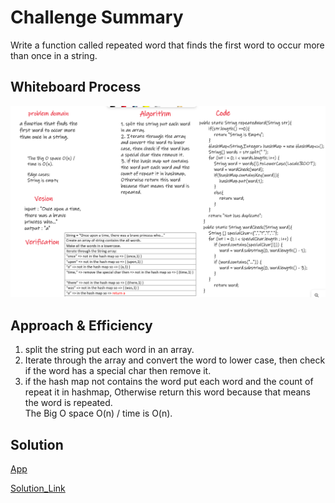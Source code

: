# Challenge Summary
<!-- Description of the challenge -->
Write a function called repeated word that finds the first word to occur more than once in a string.  

## Whiteboard Process
<!-- Embedded whiteboard image -->
![WB](./Images/WB.PNG)  
  
## Approach & Efficiency
<!-- What approach did you take? Why? What is the Big O space/time for this approach? -->
1. split the string put each word in an array.  
2. Iterate through the array and convert the word to lower case, then check if the word has a special char then remove it.  
3. if the hash map not contains the word put each word and the count of repeat it in hashmap, Otherwise return this word because that means the word is repeated.    
The Big O space O(n) / time is O(n).  
  
## Solution
<!-- Show how to run your code, and examples of it in action -->
[App](./Images/App.PNG)  

[Solution_Link]()